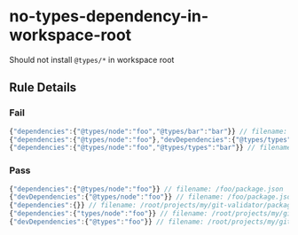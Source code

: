 <!-- prettier-ignore-start -->
# no-types-dependency-in-workspace-root

Should not install `@types/*` in workspace root

## Rule Details

### Fail

```ts
{"dependencies":{"@types/node":"foo","@types/bar":"bar"}} // filename: /root/projects/my/git-validator/package.json
{"dependencies":{"@types/node":"foo"},"devDependencies":{"@types/types":"bar"}} // filename: /root/projects/my/git-validator/package.json
{"dependencies":{"@types/node":"foo","@types/types":"bar"}} // filename: /root/projects/my/git-validator/package.json
```

### Pass

```ts
{"dependencies":{"@types/node":"foo"}} // filename: /foo/package.json
{"devDependencies":{"@types/node":"foo"}} // filename: /foo/package.json
{"dependencies":{}} // filename: /root/projects/my/git-validator/package.json
{"dependencies":{"types/node":"foo"}} // filename: /root/projects/my/git-validator/package.json
{"devDependencies":{"@types":"foo"}} // filename: /root/projects/my/git-validator/package.json
```
<!-- prettier-ignore-end -->
